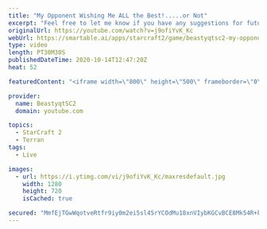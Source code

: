 ```yaml
---
title: "My Opponent Wishing Me ALL the Best!.....or Not"
excerpt: "Feel free to let me know if you have any suggestions for future videos. Enjoy this one and have a great day :)  If you are enjoying my YouTube content, check out my live stream on Twitch! Streaming pretty much every day, starting time is at 3 PM CET. Link to my stream is down below.  ►Twitch:   https://www.twitch.tv/beastyqt"
originalUrl: https://youtube.com/watch?v=j9ofiYvK_Kc
webUrl: https://smartable.ai/apps/starcraft2/game/beastyqtsc2-my-opponent-wishing-me-all-the-bestor-not/
type: video
length: PT30M30S
publishedDateTime: 2020-10-14T12:47:20Z
heat: 52

featuredContent: "<iframe width=\"800\" height=\"500\" frameborder=\"0\" src=\"https://www.youtube.com/embed/j9ofiYvK_Kc\" allow=\"accelerometer; autoplay; encrypted-media; gyroscope; picture-in-picture\" allowfullscreen></iframe>"

provider:
  name: BeastyqtSC2
  domain: youtube.com

topics:
  - StarCraft 2
  - Terran
tags:
  - Live

images:
  - url: https://i.ytimg.com/vi/j9ofiYvK_Kc/maxresdefault.jpg
    width: 1280
    height: 720
    isCached: true

secured: "MmfEjTGwWqotveRtfr9iy0m2ei5sl45rYCOdMu18xnVIybKGCvBCE8Mk54R+kJcTPI7dZRnQ3iQ1XCuy31E0/r+QuhUBW+HlCGJfi5zdI6zznyo7OEPKc7/ZyTNYJ98jGseyfhfVcVPcXo5UcHOJ6DbGUyV0t4a6Aho9Nh57yadQw4EdTvYfgLftInx1biCmHOEHds322IPyHuNPZEN4JFE76b/WcYubtF/SZtNWX9ec1EaFmG6dnZmOT507QE+oZf21ou6fDYd8+XfFvtpZEjwBI8UOFitWvkrZHtk/WYwjd7Zh0OShofToeqRy5XaK6ybpPMq+ksJySqJBx6Y2vjTgje9evAL8DQ0OobwXR9myoe5/z4mw+lHnxJ2/Nb3Sm1O6eDn5ZgZlhrL9s/afRGJw8YInDZmy9I1Kkj8Fu+o=;o9kRBXH9RoKztcXe83i5Dw=="
---
```


